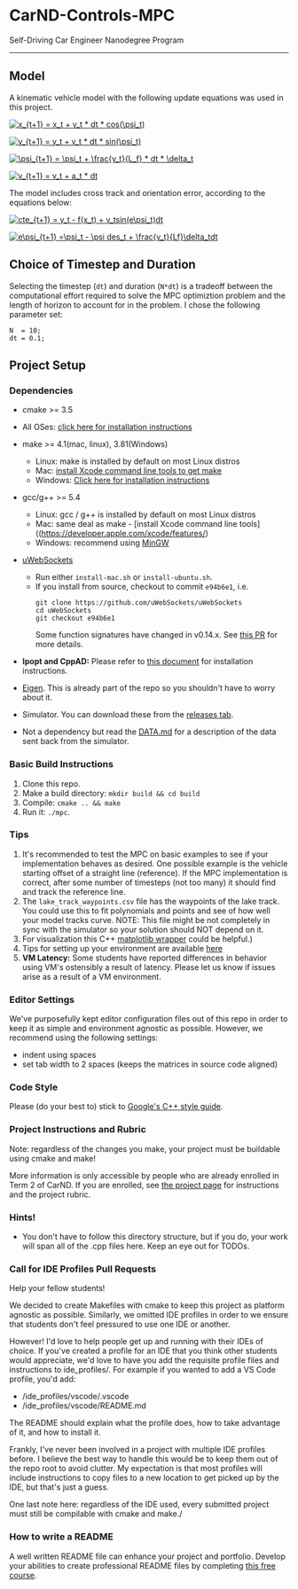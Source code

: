 # CarND-Controls-MPC
Self-Driving Car Engineer Nanodegree Program

---

## Model
A kinematic vehicle model with the following update equations was used in this project.

<a href="https://www.codecogs.com/eqnedit.php?latex=x_{t&plus;1}&space;=&space;x_t&space;&plus;&space;v_t&space;*&space;dt&space;*&space;cos(\psi_t)" target="_blank"><img src="https://latex.codecogs.com/gif.latex?x_{t&plus;1}&space;=&space;x_t&space;&plus;&space;v_t&space;*&space;dt&space;*&space;cos(\psi_t)" title="x_{t+1} = x_t + v_t * dt * cos(\psi_t)" /></a>

<a href="https://www.codecogs.com/eqnedit.php?latex=y_{t&plus;1}&space;=&space;y_t&space;&plus;&space;v_t&space;*&space;dt&space;*&space;sin(\psi_t)" target="_blank"><img src="https://latex.codecogs.com/gif.latex?y_{t&plus;1}&space;=&space;y_t&space;&plus;&space;v_t&space;*&space;dt&space;*&space;sin(\psi_t)" title="y_{t+1} = y_t + v_t * dt * sin(\psi_t)" /></a>

<a href="https://www.codecogs.com/eqnedit.php?latex=\psi_{t&plus;1}&space;=&space;\psi_t&space;&plus;&space;\frac{v_t}{L_f}&space;*&space;dt&space;*&space;\delta_t" target="_blank"><img src="https://latex.codecogs.com/gif.latex?\psi_{t&plus;1}&space;=&space;\psi_t&space;&plus;&space;\frac{v_t}{L_f}&space;*&space;dt&space;*&space;\delta_t" title="\psi_{t+1} = \psi_t + \frac{v_t}{L_f} * dt * \delta_t" /></a>

<a href="https://www.codecogs.com/eqnedit.php?latex=v_{t&plus;1}&space;=&space;v_t&space;&plus;&space;a_t&space;*&space;dt" target="_blank"><img src="https://latex.codecogs.com/gif.latex?v_{t&plus;1}&space;=&space;v_t&space;&plus;&space;a_t&space;*&space;dt" title="v_{t+1} = v_t + a_t * dt" /></a>

The model includes cross track and orientation error, according to the equations below:

<a href="https://www.codecogs.com/eqnedit.php?latex=cte_{t&plus;1}&space;=&space;y_t&space;-&space;f(x_t)&space;&plus;&space;v_tsin(e\psi_t)dt" target="_blank"><img src="https://latex.codecogs.com/gif.latex?cte_{t&plus;1}&space;=&space;y_t&space;-&space;f(x_t)&space;&plus;&space;v_tsin(e\psi_t)dt" title="cte_{t+1} = y_t - f(x_t) + v_tsin(e\psi_t)dt" /></a>

<a href="https://www.codecogs.com/eqnedit.php?latex=e\psi_{t&plus;1}&space;=\psi_t&space;-&space;\psi&space;des_t&space;&plus;&space;\frac{v_t}{Lf}\delta_tdt" target="_blank"><img src="https://latex.codecogs.com/gif.latex?e\psi_{t&plus;1}&space;=\psi_t&space;-&space;\psi&space;des_t&space;&plus;&space;\frac{v_t}{Lf}\delta_tdt" title="e\psi_{t+1} =\psi_t - \psi des_t + \frac{v_t}{Lf}\delta_tdt" /></a>

## Choice of Timestep and Duration
Selecting the timestep (`dt`) and duration (`N*dt`) is a tradeoff between the computational effort required to solve the MPC optimiztion problem and the length of horizon to account for in the problem. I chose the following parameter set:

```
N  = 10;
dt = 0.1;
```


## Project Setup
### Dependencies

* cmake >= 3.5
 * All OSes: [click here for installation instructions](https://cmake.org/install/)
* make >= 4.1(mac, linux), 3.81(Windows)
  * Linux: make is installed by default on most Linux distros
  * Mac: [install Xcode command line tools to get make](https://developer.apple.com/xcode/features/)
  * Windows: [Click here for installation instructions](http://gnuwin32.sourceforge.net/packages/make.htm)
* gcc/g++ >= 5.4
  * Linux: gcc / g++ is installed by default on most Linux distros
  * Mac: same deal as make - [install Xcode command line tools]((https://developer.apple.com/xcode/features/)
  * Windows: recommend using [MinGW](http://www.mingw.org/)
* [uWebSockets](https://github.com/uWebSockets/uWebSockets)
  * Run either `install-mac.sh` or `install-ubuntu.sh`.
  * If you install from source, checkout to commit `e94b6e1`, i.e.
    ```
    git clone https://github.com/uWebSockets/uWebSockets
    cd uWebSockets
    git checkout e94b6e1
    ```
    Some function signatures have changed in v0.14.x. See [this PR](https://github.com/udacity/CarND-MPC-Project/pull/3) for more details.

* **Ipopt and CppAD:** Please refer to [this document](https://github.com/udacity/CarND-MPC-Project/blob/master/install_Ipopt_CppAD.md) for installation instructions.
* [Eigen](http://eigen.tuxfamily.org/index.php?title=Main_Page). This is already part of the repo so you shouldn't have to worry about it.
* Simulator. You can download these from the [releases tab](https://github.com/udacity/self-driving-car-sim/releases).
* Not a dependency but read the [DATA.md](./DATA.md) for a description of the data sent back from the simulator.


### Basic Build Instructions

1. Clone this repo.
2. Make a build directory: `mkdir build && cd build`
3. Compile: `cmake .. && make`
4. Run it: `./mpc`.

### Tips

1. It's recommended to test the MPC on basic examples to see if your implementation behaves as desired. One possible example
is the vehicle starting offset of a straight line (reference). If the MPC implementation is correct, after some number of timesteps
(not too many) it should find and track the reference line.
2. The `lake_track_waypoints.csv` file has the waypoints of the lake track. You could use this to fit polynomials and points and see of how well your model tracks curve. NOTE: This file might be not completely in sync with the simulator so your solution should NOT depend on it.
3. For visualization this C++ [matplotlib wrapper](https://github.com/lava/matplotlib-cpp) could be helpful.)
4.  Tips for setting up your environment are available [here](https://classroom.udacity.com/nanodegrees/nd013/parts/40f38239-66b6-46ec-ae68-03afd8a601c8/modules/0949fca6-b379-42af-a919-ee50aa304e6a/lessons/f758c44c-5e40-4e01-93b5-1a82aa4e044f/concepts/23d376c7-0195-4276-bdf0-e02f1f3c665d)
5. **VM Latency:** Some students have reported differences in behavior using VM's ostensibly a result of latency.  Please let us know if issues arise as a result of a VM environment.

### Editor Settings

We've purposefully kept editor configuration files out of this repo in order to
keep it as simple and environment agnostic as possible. However, we recommend
using the following settings:

* indent using spaces
* set tab width to 2 spaces (keeps the matrices in source code aligned)

### Code Style

Please (do your best to) stick to [Google's C++ style guide](https://google.github.io/styleguide/cppguide.html).

### Project Instructions and Rubric

Note: regardless of the changes you make, your project must be buildable using
cmake and make!

More information is only accessible by people who are already enrolled in Term 2
of CarND. If you are enrolled, see [the project page](https://classroom.udacity.com/nanodegrees/nd013/parts/40f38239-66b6-46ec-ae68-03afd8a601c8/modules/f1820894-8322-4bb3-81aa-b26b3c6dcbaf/lessons/b1ff3be0-c904-438e-aad3-2b5379f0e0c3/concepts/1a2255a0-e23c-44cf-8d41-39b8a3c8264a)
for instructions and the project rubric.

### Hints!

* You don't have to follow this directory structure, but if you do, your work
  will span all of the .cpp files here. Keep an eye out for TODOs.

### Call for IDE Profiles Pull Requests

Help your fellow students!

We decided to create Makefiles with cmake to keep this project as platform
agnostic as possible. Similarly, we omitted IDE profiles in order to we ensure
that students don't feel pressured to use one IDE or another.

However! I'd love to help people get up and running with their IDEs of choice.
If you've created a profile for an IDE that you think other students would
appreciate, we'd love to have you add the requisite profile files and
instructions to ide_profiles/. For example if you wanted to add a VS Code
profile, you'd add:

* /ide_profiles/vscode/.vscode
* /ide_profiles/vscode/README.md

The README should explain what the profile does, how to take advantage of it,
and how to install it.

Frankly, I've never been involved in a project with multiple IDE profiles
before. I believe the best way to handle this would be to keep them out of the
repo root to avoid clutter. My expectation is that most profiles will include
instructions to copy files to a new location to get picked up by the IDE, but
that's just a guess.

One last note here: regardless of the IDE used, every submitted project must
still be compilable with cmake and make./

### How to write a README
A well written README file can enhance your project and portfolio.  Develop your abilities to create professional README files by completing [this free course](https://www.udacity.com/course/writing-readmes--ud777).
